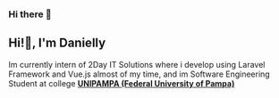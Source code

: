 ### Hi there 👋

<!--
**DaniellyCN/DaniellyCN** is a ✨ _special_ ✨ repository because its `README.md` (this file) appears on your GitHub profile.

Here are some ideas to get you started:

- 🔭 I’m currently working on ...
- 🌱 I’m currently learning ...
- 👯 I’m looking to collaborate on ...
- 🤔 I’m looking for help with ...
- 💬 Ask me about ...
- 📫 How to reach me: ...
- 😄 Pronouns: ...
- ⚡ Fun fact: ...
-->


<h2>Hi!👋, I'm Danielly</h2>

<p>Im currently intern of 2Day IT Solutions where i develop using Laravel Framework and Vue.js almost of my time, and  im Software Engineering Student at college <strong><a href="#">UNIPAMPA (Federal University of Pampa)</a></strong></p>
